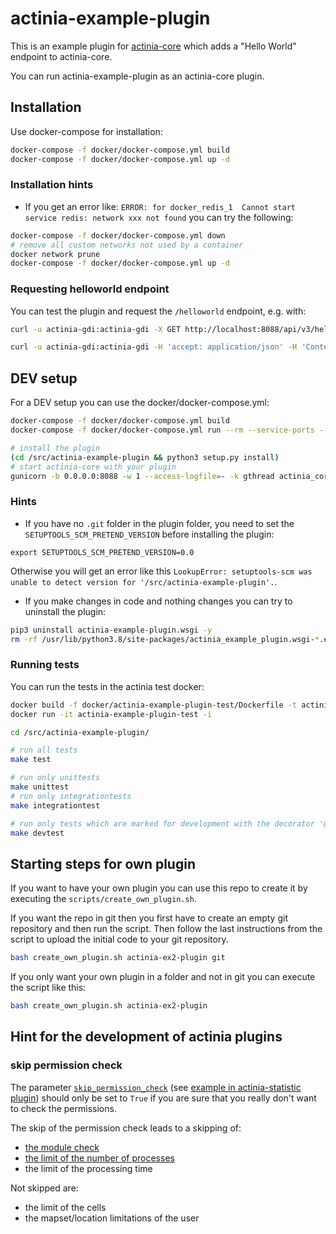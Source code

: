 # actinia-example-plugin

This is an example plugin for [actinia-core](https://github.com/mundialis/actinia_core) which adds a "Hello World" endpoint to actinia-core.

You can run actinia-example-plugin as an actinia-core plugin.

## Installation
Use docker-compose for installation:
```bash
docker-compose -f docker/docker-compose.yml build
docker-compose -f docker/docker-compose.yml up -d
```

### Installation hints
* If you get an error like: `ERROR: for docker_redis_1  Cannot start service redis: network xxx not found` you can try the following:
```bash
docker-compose -f docker/docker-compose.yml down
# remove all custom networks not used by a container
docker network prune
docker-compose -f docker/docker-compose.yml up -d
```

### Requesting helloworld endpoint
You can test the plugin and request the `/helloworld` endpoint, e.g. with:
```bash
curl -u actinia-gdi:actinia-gdi -X GET http://localhost:8088/api/v3/helloworld | jq

curl -u actinia-gdi:actinia-gdi -H 'accept: application/json' -H 'Content-Type: application/json' -X POST http://localhost:8088/api/v3/helloworld -d '{"name": "test"}' | jq
```

## DEV setup
For a DEV setup you can use the docker/docker-compose.yml:
```bash
docker-compose -f docker/docker-compose.yml build
docker-compose -f docker/docker-compose.yml run --rm --service-ports --entrypoint sh actinia

# install the plugin
(cd /src/actinia-example-plugin && python3 setup.py install)
# start actinia-core with your plugin
gunicorn -b 0.0.0.0:8088 -w 1 --access-logfile=- -k gthread actinia_core.main:flask_app
```

### Hints

* If you have no `.git` folder in the plugin folder, you need to set the
`SETUPTOOLS_SCM_PRETEND_VERSION` before installing the plugin:
```
export SETUPTOOLS_SCM_PRETEND_VERSION=0.0
```
Otherwise you will get an error like this
`LookupError: setuptools-scm was unable to detect version for '/src/actinia-example-plugin'.`.

* If you make changes in code and nothing changes you can try to uninstall the plugin:
```bash
pip3 uninstall actinia-example-plugin.wsgi -y
rm -rf /usr/lib/python3.8/site-packages/actinia_example_plugin.wsgi-*.egg
```

### Running tests
You can run the tests in the actinia test docker:

```bash
docker build -f docker/actinia-example-plugin-test/Dockerfile -t actinia-example-plugin-test .
docker run -it actinia-example-plugin-test -i

cd /src/actinia-example-plugin/

# run all tests
make test

# run only unittests
make unittest
# run only integrationtests
make integrationtest

# run only tests which are marked for development with the decorator '@pytest.mark.dev'
make devtest
```

## Starting steps for own plugin
If you want to have your own plugin you can use this repo to create it by
executing the `scripts/create_own_plugin.sh`.

If you want the repo in git then you first have to create an empty git repository
and then run the script. Then follow the last instructions from the script
to upload the initial code to your git repository.

```bash
bash create_own_plugin.sh actinia-ex2-plugin git
```

If you only want your own plugin in a folder and not in git you can execute the
script like this:

```bash
bash create_own_plugin.sh actinia-ex2-plugin
```

## Hint for the development of actinia plugins

### skip permission check
The parameter [`skip_permission_check`](https://github.com/mundialis/actinia_core/blob/main/src/actinia_core/processing/actinia_processing/ephemeral_processing.py#L1420-L1422) (see [example in actinia-statistic plugin](https://github.com/mundialis/actinia_statistic_plugin/blob/master/src/actinia_statistic_plugin/vector_sampling.py#L207))
should only be set to `True` if you are sure that you really don't want to check the permissions.

The skip of the permission check leads to a skipping of:
* [the module check](https://github.com/mundialis/actinia_core/blob/main/src/actinia_core/processing/actinia_processing/ephemeral_processing.py#L579-L589)
* [the limit of the number of processes](https://github.com/mundialis/actinia_core/blob/main/src/actinia_core/processing/actinia_processing/ephemeral_processing.py#L566-L570)
* the limit of the processing time

Not skipped are:
* the limit of the cells
* the mapset/location limitations of the user
